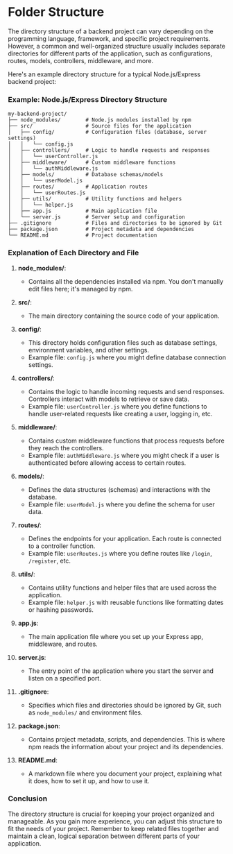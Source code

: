 # Folder Structure

The directory structure of a backend project can vary depending on the programming language, framework, and specific project requirements. However, a common and well-organized structure usually includes separate directories for different parts of the application, such as configurations, routes, models, controllers, middleware, and more.

Here's an example directory structure for a typical Node.js/Express backend project:

### Example: Node.js/Express Directory Structure

```
my-backend-project/
├── node_modules/        # Node.js modules installed by npm
├── src/                 # Source files for the application
│   ├── config/          # Configuration files (database, server settings)
│   │   └── config.js
│   ├── controllers/     # Logic to handle requests and responses
│   │   └── userController.js
│   ├── middleware/      # Custom middleware functions
│   │   └── authMiddleware.js
│   ├── models/          # Database schemas/models
│   │   └── userModel.js
│   ├── routes/          # Application routes
│   │   └── userRoutes.js
│   ├── utils/           # Utility functions and helpers
│   │   └── helper.js
│   ├── app.js           # Main application file
│   └── server.js        # Server setup and configuration
├── .gitignore           # Files and directories to be ignored by Git
├── package.json         # Project metadata and dependencies
└── README.md            # Project documentation
```

### Explanation of Each Directory and File

1. **node_modules/**:
   - Contains all the dependencies installed via npm. You don't manually edit files here; it's managed by npm.

2. **src/**:
   - The main directory containing the source code of your application.

3. **config/**:
   - This directory holds configuration files such as database settings, environment variables, and other settings.
   - Example file: `config.js` where you might define database connection settings.

4. **controllers/**:
   - Contains the logic to handle incoming requests and send responses. Controllers interact with models to retrieve or save data.
   - Example file: `userController.js` where you define functions to handle user-related requests like creating a user, logging in, etc.

5. **middleware/**:
   - Contains custom middleware functions that process requests before they reach the controllers.
   - Example file: `authMiddleware.js` where you might check if a user is authenticated before allowing access to certain routes.

6. **models/**:
   - Defines the data structures (schemas) and interactions with the database.
   - Example file: `userModel.js` where you define the schema for user data.

7. **routes/**:
   - Defines the endpoints for your application. Each route is connected to a controller function.
   - Example file: `userRoutes.js` where you define routes like `/login`, `/register`, etc.

8. **utils/**:
   - Contains utility functions and helper files that are used across the application.
   - Example file: `helper.js` with reusable functions like formatting dates or hashing passwords.

9. **app.js**:
   - The main application file where you set up your Express app, middleware, and routes.

10. **server.js**:
    - The entry point of the application where you start the server and listen on a specified port.

11. **.gitignore**:
    - Specifies which files and directories should be ignored by Git, such as `node_modules/` and environment files.

12. **package.json**:
    - Contains project metadata, scripts, and dependencies. This is where npm reads the information about your project and its dependencies.

13. **README.md**:
    - A markdown file where you document your project, explaining what it does, how to set it up, and how to use it.

### Conclusion

The directory structure is crucial for keeping your project organized and manageable. As you gain more experience, you can adjust this structure to fit the needs of your project. Remember to keep related files together and maintain a clean, logical separation between different parts of your application.